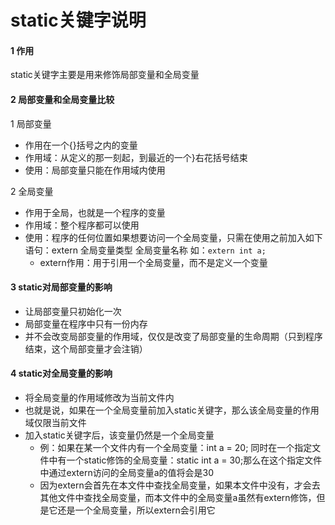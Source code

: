 # static关键字说明

#### 1 作用
static关键字主要是用来修饰局部变量和全局变量

#### 2 局部变量和全局变量比较
1 局部变量
- 作用在一个{}括号之内的变量
- 作用域：从定义的那一刻起，到最近的一个}右花括号结束
- 使用：局部变量只能在作用域内使用

2 全局变量
- 作用于全局，也就是一个程序的变量
- 作用域：整个程序都可以使用
- 使用：程序的任何位置如果想要访问一个全局变量，只需在使用之前加入如下语句：extern 全局变量类型 全局变量名称 如：```extern int a;```
  - extern作用：用于引用一个全局变量，而不是定义一个变量

#### 3 static对局部变量的影响
- 让局部变量只初始化一次
- 局部变量在程序中只有一份内存
- 并不会改变局部变量的作用域，仅仅是改变了局部变量的生命周期（只到程序结束，这个局部变量才会注销）

#### 4 static对全局变量的影响
- 将全局变量的作用域修改为当前文件内
- 也就是说，如果在一个全局变量前加入static关键字，那么该全局变量的作用域仅限当前文件
- 加入static关键字后，该变量仍然是一个全局变量
  - 例：如果在某一个文件内有一个全局变量：int a  = 20; 同时在一个指定文件中有一个static修饰的全局变量：static int a = 30;那么在这个指定文件中通过extern访问的全局变量a的值将会是30
  - 因为extern会首先在本文件中查找全局变量，如果本文件中没有，才会去其他文件中查找全局变量，而本文件中的全局变量a虽然有extern修饰，但是它还是一个全局变量，所以extern会引用它
